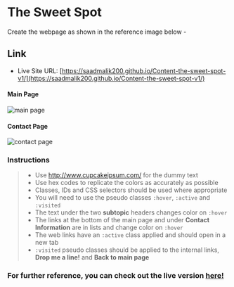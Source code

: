 # The Sweet Spot

Create the webpage as shown in the reference image below -

## Link

- Live Site URL: [https://saadmalik200.github.io/Content-the-sweet-spot-v1/](https://saadmalik200.github.io/Content-the-sweet-spot-v1/)

#### Main Page

![main page](images/main.png)

#### Contact Page

![contact page](images/contact.png)

### Instructions

> - Use http://www.cupcakeipsum.com/ for the dummy text
> - Use hex codes to replicate the colors as accurately as possible
> - Classes, IDs and CSS selectors should be used where appropriate
> - You will need to use the pseudo classes `:hover`, `:active` and `:visited`
> - The text under the two **subtopic** headers changes color on `:hover`
> - The links at the bottom of the main page and under **Contact Information** are in lists and change color on `:hover`
> - The web links have an `:active` class applied and should open in a new tab
> - `:visited` pseudo classes should be applied to the internal links, **Drop me a line!** and **Back to main page**


### For further reference, you can check out the live version [here!](https://digitalcareerinstitute.github.io/UIB-content-the-sweet-spot/index.html)
